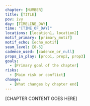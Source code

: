 ```yaml
---
chapter: [NUMBER]
title: [TITLE]
pov: ivy
day: [TIMELINE_DAY]
time: "[TIME_OF_DAY]"
locations: [location1, location2]
motif_primary: [primary_motif]
motif_echo: [echo_motif]
seam_level: [0-5]
cadence_used: [cadence_or_null]
props_in_play: [prop1, prop2, prop3]
goals:
  - [Primary goal of the chapter]
risks:
  - [Main risk or conflict]
change:
  - [What changes by chapter end]
---
```


[CHAPTER CONTENT GOES HERE]
